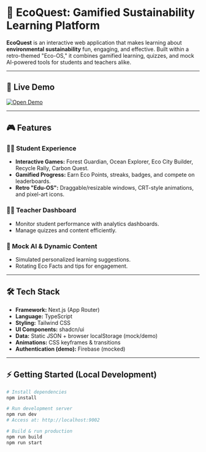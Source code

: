 # 🌿 EcoQuest: Gamified Sustainability Learning Platform


**EcoQuest** is an interactive web application that makes learning about **environmental sustainability** fun, engaging, and effective. Built within a retro-themed "Eco-OS," it combines gamified learning, quizzes, and mock AI-powered tools for students and teachers alike.

---

## 🔗 Live Demo
[![Open Demo](https://img.shields.io/badge/Live%20Demo-Click%20Here-brightgreen)](https://ecoquest-woad.vercel.app)

---

## 🎮 Features

### 👩‍🎓 Student Experience
- **Interactive Games:** Forest Guardian, Ocean Explorer, Eco City Builder, Recycle Rally, Carbon Quest.  
- **Gamified Progress:** Earn Eco Points, streaks, badges, and compete on leaderboards.  
- **Retro "Edu-OS":** Draggable/resizable windows, CRT-style animations, and pixel-art icons.

### 👩‍🏫 Teacher Dashboard
- Monitor student performance with analytics dashboards.  
- Manage quizzes and content efficiently.

### 🤖 Mock AI & Dynamic Content
- Simulated personalized learning suggestions.  
- Rotating Eco Facts and tips for engagement.

---

## 🛠️ Tech Stack
- **Framework:** Next.js (App Router)  
- **Language:** TypeScript  
- **Styling:** Tailwind CSS  
- **UI Components:** shadcn/ui  
- **Data:** Static JSON + browser localStorage (mock/demo)  
- **Animations:** CSS keyframes & transitions  
- **Authentication (demo):** Firebase (mocked)

---

## ⚡ Getting Started (Local Development)

```bash
# Install dependencies
npm install

# Run development server
npm run dev
# Access at: http://localhost:9002

# Build & run production
npm run build
npm run start
